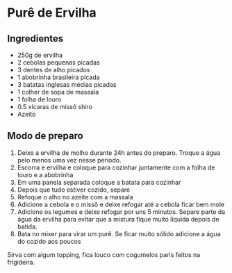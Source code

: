 # Purê de Ervilha


## Ingredientes

* 250g de ervilha
* 2 cebolas pequenas picadas
* 3 dentes de alho picados
* 1 abobrinha brasileira picada
* 3 batatas inglesas médias picadas
* 1 colher de sopa de massala
* 1 folha de louro
* 0.5 xícaras de missô shiro
* Azeito


## Modo de preparo

1. Deixe a ervilha de molho durante 24h antes do preparo. Troque a água pelo menos
uma vez nesse período.
1. Escorra e ervilha e coloque para cozinhar juntamente com a folha de louro e a
   abobrinha
1. Em uma panela separada coloque a batata para cozinhar
1. Depois que tudo estiver cozido, separe
1. Refoque o alho no azeite com a massala
1. Adicione a cebola e o missô e deixe refogar até a cebola ficar bem mole
1. Adicione os legumes e deixe refogar por uns 5 minutos. Separe
   parte da água da ervilha para evitar que a mistura fique muito líquida depois
   de batida.
1. Bata no mixer para virar um purê. Se ficar muito sólido adicione a água do
   cozido aos poucos

Sirva com algum topping, fica louco com cogumelos paris feitos na frigideira.

